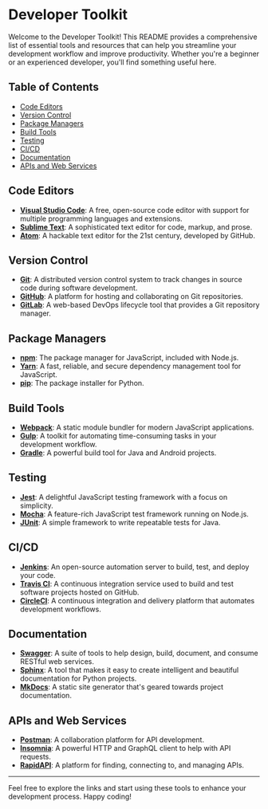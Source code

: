 # Developer Toolkit

Welcome to the Developer Toolkit! This README provides a comprehensive list of essential tools and resources that can help you streamline your development workflow and improve productivity. Whether you're a beginner or an experienced developer, you'll find something useful here.

## Table of Contents
- [Code Editors](#code-editors)
- [Version Control](#version-control)
- [Package Managers](#package-managers)
- [Build Tools](#build-tools)
- [Testing](#testing)
- [CI/CD](#cicd)
- [Documentation](#documentation)
- [APIs and Web Services](#apis-and-web-services)

## Code Editors
- **[Visual Studio Code](https://code.visualstudio.com/)**: A free, open-source code editor with support for multiple programming languages and extensions.
- **[Sublime Text](https://www.sublimetext.com/)**: A sophisticated text editor for code, markup, and prose.
- **[Atom](https://atom.io/)**: A hackable text editor for the 21st century, developed by GitHub.

## Version Control
- **[Git](https://git-scm.com/)**: A distributed version control system to track changes in source code during software development.
- **[GitHub](https://github.com/)**: A platform for hosting and collaborating on Git repositories.
- **[GitLab](https://about.gitlab.com/)**: A web-based DevOps lifecycle tool that provides a Git repository manager.

## Package Managers
- **[npm](https://www.npmjs.com/)**: The package manager for JavaScript, included with Node.js.
- **[Yarn](https://yarnpkg.com/)**: A fast, reliable, and secure dependency management tool for JavaScript.
- **[pip](https://pip.pypa.io/en/stable/)**: The package installer for Python.

## Build Tools
- **[Webpack](https://webpack.js.org/)**: A static module bundler for modern JavaScript applications.
- **[Gulp](https://gulpjs.com/)**: A toolkit for automating time-consuming tasks in your development workflow.
- **[Gradle](https://gradle.org/)**: A powerful build tool for Java and Android projects.

## Testing
- **[Jest](https://jestjs.io/)**: A delightful JavaScript testing framework with a focus on simplicity.
- **[Mocha](https://mochajs.org/)**: A feature-rich JavaScript test framework running on Node.js.
- **[JUnit](https://junit.org/junit5/)**: A simple framework to write repeatable tests for Java.

## CI/CD
- **[Jenkins](https://www.jenkins.io/)**: An open-source automation server to build, test, and deploy your code.
- **[Travis CI](https://travis-ci.org/)**: A continuous integration service used to build and test software projects hosted on GitHub.
- **[CircleCI](https://circleci.com/)**: A continuous integration and delivery platform that automates development workflows.

## Documentation
- **[Swagger](https://swagger.io/)**: A suite of tools to help design, build, document, and consume RESTful web services.
- **[Sphinx](https://www.sphinx-doc.org/)**: A tool that makes it easy to create intelligent and beautiful documentation for Python projects.
- **[MkDocs](https://www.mkdocs.org/)**: A static site generator that's geared towards project documentation.

## APIs and Web Services
- **[Postman](https://www.postman.com/)**: A collaboration platform for API development.
- **[Insomnia](https://insomnia.rest/)**: A powerful HTTP and GraphQL client to help with API requests.
- **[RapidAPI](https://rapidapi.com/)**: A platform for finding, connecting to, and managing APIs.

---

Feel free to explore the links and start using these tools to enhance your development process. Happy coding!
